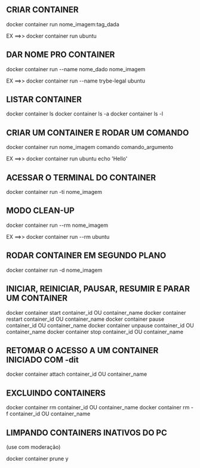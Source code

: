## CRIAR CONTAINER 

docker container run nome_imagem:tag_dada

EX ==>> docker container run ubuntu <!-- (sem tag) -->


## DAR NOME PRO CONTAINER 

docker container run --name nome_dado nome_imagem

EX ==>> docker container run --name trybe-legal ubuntu

## LISTAR CONTAINER

docker container ls
docker container ls -a
docker container ls -l

## CRIAR UM CONTAINER E RODAR UM COMANDO 

docker container run nome_imagem comando comando_argumento

EX ==>> docker container run ubuntu echo 'Hello'

## ACESSAR O TERMINAL DO CONTAINER

docker container run -ti nome_imagem

## MODO CLEAN-UP

docker container run --rm nome_imagem 

EX ==>> docker container run --rm ubuntu

## RODAR CONTAINER EM SEGUNDO PLANO

docker container run -d nome_imagem

## INICIAR, REINICIAR, PAUSAR, RESUMIR E PARAR UM CONTAINER

docker container start container_id OU container_name
docker container restart container_id OU container_name
docker container pause container_id OU container_name
docker container unpause container_id OU container_name
docker container stop container_id OU container_name

## RETOMAR O ACESSO A UM CONTAINER INICIADO COM -dit

docker container attach container_id OU container_name

## EXCLUINDO CONTAINERS

docker container rm container_id OU container_name
docker container rm -f container_id OU container_name

## LIMPANDO CONTAINERS INATIVOS DO PC
(use com moderação)

docker container prune
y
